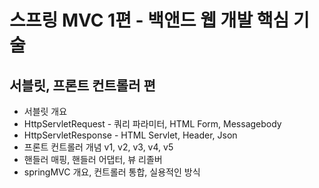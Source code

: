 # 스프링 MVC 1편 - 백앤드 웹 개발 핵심 기술



## 서블릿, 프론트 컨트롤러 편

- 서블릿 개요
- HttpServletRequest - 쿼리 파라미터, HTML Form, Messagebody
- HttpServletResponse - HTML Servlet, Header, Json
- 프론트 컨트롤러 개념 v1, v2, v3, v4, v5
- 핸들러 매핑, 핸들러 어댑터, 뷰 리졸버
- springMVC 개요, 컨트롤러 통합, 실용적인 방식